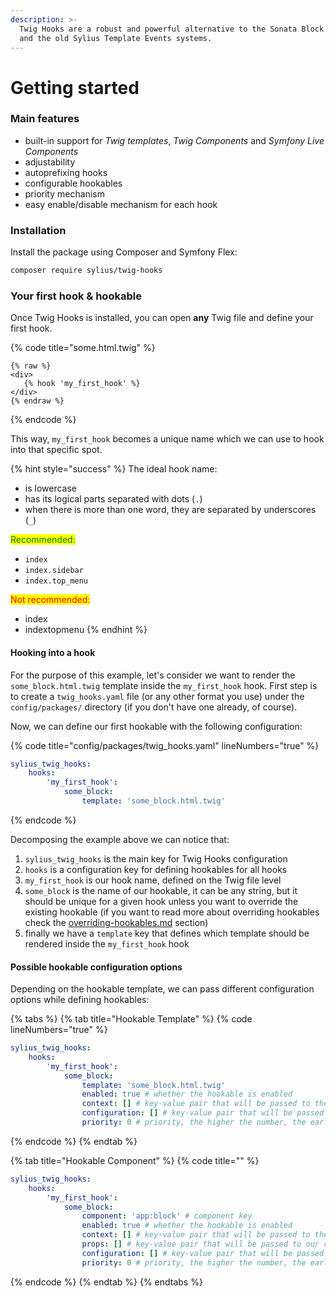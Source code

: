 ```yaml
---
description: >-
  Twig Hooks are a robust and powerful alternative to the Sonata Block Events
  and the old Sylius Template Events systems.
---
```


# Getting started

### Main features

* built-in support for _Twig templates_, _Twig Components_ and _Symfony Live Components_
* adjustability
* autoprefixing hooks
* configurable hookables
* priority mechanism
* easy enable/disable mechanism for each hook

### Installation

Install the package using Composer and Symfony Flex:

```bash
composer require sylius/twig-hooks
```

### Your first hook & hookable

Once Twig Hooks is installed, you can open **any** Twig file and define your first hook.

{% code title="some.html.twig" %}
```twig
{% raw %}
<div>
   {% hook 'my_first_hook' %}
</div>
{% endraw %}   
```
{% endcode %}

This way, `my_first_hook` becomes a unique name which we can use to hook into that specific spot.

{% hint style="success" %}
The ideal hook name:

* is lowercase
* has its logical parts separated with dots (`.`)
* when there is more than one word, they are separated by underscores (`_`)

<mark style="color:green;">Recommended:</mark>

* `index`
* `index.sidebar`
* `index.top_menu`

<mark style="color:red;">Not recommended:</mark>

* index
* indextopmenu
{% endhint %}

#### Hooking into a hook

For the purpose of this example, let's consider we want to render the `some_block.html.twig` template inside the
`my_first_hook` hook. First step is to create a `twig_hooks.yaml` file (or any other format you use) under the
`config/packages/` directory (if you don't have one already, of course).

Now, we can define our first hookable with the following configuration:

{% code title="config/packages/twig_hooks.yaml" lineNumbers="true" %}
```yaml
sylius_twig_hooks:
    hooks:
        'my_first_hook':
            some_block:
                template: 'some_block.html.twig'
```
{% endcode %}

Decomposing the example above we can notice that:

1. `sylius_twig_hooks` is the main key for Twig Hooks configuration
2. `hooks` is a configuration key for defining hookables for all hooks
3. `my_first_hook` is our hook name, defined on the Twig file level
4. `some_block` is the name of our hookable, it can be any string, but it should be unique for a given hook unless you
   want to override the existing hookable (if you want to read more about overriding hookables check
   the [overriding-hookables.md](advanced/overriding-hookables.md "mention") section)
5. finally we have a `template` key that defines which template should be rendered inside the `my_first_hook` hook

#### Possible hookable configuration options

Depending on the hookable template, we can pass different configuration options while defining hookables:

{% tabs %}
{% tab title="Hookable Template" %}
{% code lineNumbers="true" %}
```yaml
sylius_twig_hooks:
    hooks:
        'my_first_hook':
            some_block:
                template: 'some_block.html.twig'
                enabled: true # whether the hookable is enabled
                context: [] # key-value pair that will be passed to the context bag
                configuration: [] # key-value pair that will be passed to the configuration bag
                priority: 0 # priority, the higher the number, the earlier the hookable will be hooked
```
{% endcode %}
{% endtab %}

{% tab title="Hookable Component" %}
{% code title="" %}
```yaml
sylius_twig_hooks:
    hooks:
        'my_first_hook':
            some_block:
                component: 'app:block' # component key
                enabled: true # whether the hookable is enabled
                context: [] # key-value pair that will be passed to the context bag
                props: [] # key-value pair that will be passed to our component as props
                configuration: [] # key-value pair that will be passed to the configuration bag
                priority: 0 # priority, the higher the number, the earlier the hookable will be hooked
```
{% endcode %}
{% endtab %}
{% endtabs %}
